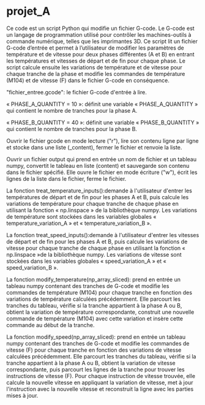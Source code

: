# projet_A
 
Ce code est un script Python qui modifie un fichier G-code. Le G-code est un langage de programmation utilisé pour contrôler les machines-outils à commande numérique, telles que les imprimantes 3D. Ce script lit un fichier G-code d’entrée et permet à l’utilisateur de modifier les paramètres de température et de vitesse pour deux phases différentes (A et B) en entrant les températures et vitesses de départ et de fin pour chaque phase. Le script calcule ensuite les variations de température et de vitesse pour chaque tranche de la phase et modifie les commandes de température (M104) et de vitesse (F) dans le fichier G-code en conséquence.

"fichier_entree.gcode": le fichier G-code d'entrée à lire. 


« PHASE_A_QUANTITY = 10 »: définit une variable « PHASE_A_QUANTITY » qui contient le nombre de tranches pour la phase A. 

 « PHASE_B_QUANTITY = 40 »: définit une variable « PHASE_B_QUANTITY » qui contient le nombre de tranches pour la phase B. 


Ouvrir le fichier gcode en mode lecture ("r"), lire son contenu ligne par ligne et stocke dans une liste (_content), fermer le fichier et renvoie la liste. 


Ouvrir un fichier output qui   prend en entrée un nom de fichier et un tableau numpy, convertit le tableau en liste (content) et sauvegarde son contenu dans le fichier spécifié. Elle ouvre le fichier en mode écriture ("w"), écrit les lignes de la liste dans le fichier, ferme le fichier. 



La fonction treat_temperature_inputs():demande à l'utilisateur d'entrer les températures de départ et de fin pour les phases A et B, puis calcule les variations de température pour chaque tranche de chaque phase en utilisant la fonction « np.linspace » de la bibliothèque numpy. Les variations de température sont stockées dans les variables globales « temperature_variation_A » et « temperature_variation_B ». 


La fonction treat_speed_inputs():demande à l'utilisateur d'entrer les vitesses de départ et de fin pour les phases A et B, puis calcule les variations de vitesse pour chaque tranche de chaque phase en utilisant la fonction « np.linspace »de la bibliothèque numpy. Les variations de vitesse sont stockées dans les variables globales « speed_variation_A » et « speed_variation_B ». 


La fonction  modify_temperature(np_array_sliced): prend en entrée un tableau numpy contenant des tranches de G-code et modifie les commandes de température (M104) pour chaque tranche en fonction des variations de température calculées précédemment. Elle parcourt les tranches du tableau, vérifie si la tranche appartient à la phase A ou B, obtient la variation de température correspondante, construit une nouvelle commande de température (M104) avec cette variation et insère cette commande au début de la tranche. 


La fonction  modify_speed(np_array_sliced): prend en entrée un tableau numpy contenant des tranches de G-code et modifie les commandes de vitesse (F) pour chaque tranche en fonction des variations de vitesse calculées précédemment. Elle parcourt les tranches du tableau, vérifie si la tranche appartient à la phase A ou B, obtient la variation de vitesse correspondante, puis parcourt les lignes de la tranche pour trouver les instructions de vitesse (F). Pour chaque instruction de vitesse trouvée, elle calcule la nouvelle vitesse en appliquant la variation de vitesse, met à jour l'instruction avec la nouvelle vitesse et reconstruit la ligne avec les parties mises à jour. 





